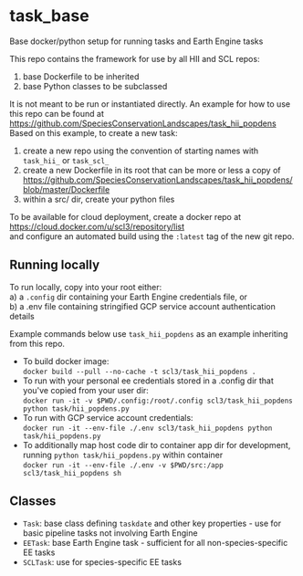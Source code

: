 # task_base
Base docker/python setup for running tasks and Earth Engine tasks

This repo contains the framework for use by all HII and SCL repos:
1. base Dockerfile to be inherited
2. base Python classes to be subclassed 

It is not meant to be run or instantiated directly. An example for how to use this repo can be found at  
https://github.com/SpeciesConservationLandscapes/task_hii_popdens  
Based on this example, to create a new task:
1. create a new repo using the convention of starting names with `task_hii_` or `task_scl_`
2. create a new Dockerfile in its root that can be more or less a copy of  
https://github.com/SpeciesConservationLandscapes/task_hii_popdens/blob/master/Dockerfile  
3. within a src/ dir, create your python files

To be available for cloud deployment, create a docker repo at  
https://cloud.docker.com/u/scl3/repository/list  
and configure an automated build using the `:latest` tag of the new git repo.

## Running locally
To run locally, copy into your root either:  
a) a `.config` dir containing your Earth Engine credentials file, or  
b) a .env file  containing stringified GCP service account authentication details

Example commands below use `task_hii_popdens` as an example inheriting from this repo.
- To build docker image:  
`docker build --pull --no-cache -t scl3/task_hii_popdens .`
- To run with your personal ee credentials stored in a .config dir that you've copied from your user dir:  
`docker run -it -v $PWD/.config:/root/.config scl3/task_hii_popdens python task/hii_popdens.py`
- To run with GCP service account credentials:  
`docker run -it --env-file ./.env scl3/task_hii_popdens python task/hii_popdens.py`
- To additionally map host code dir to container app dir for development, running `python task/hii_popdens.py` within
 container  
`docker run -it --env-file ./.env -v $PWD/src:/app scl3/task_hii_popdens sh`

## Classes
- `Task`: base class defining `taskdate` and other key properties - use for basic pipeline tasks not involving Earth
 Engine
- `EETask`: base Earth Engine task - sufficient for all non-species-specific EE tasks
- `SCLTask`: use for species-specific EE tasks
